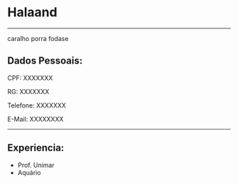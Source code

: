 # Halaand 

---
caralho porra fodase

## Dados Pessoais:
CPF: XXXXXXX

RG: XXXXXXX

Telefone: XXXXXXX

E-Mail: XXXXXXXX

---

## Experiencia:

- Prof. Unimar
- Aquário

